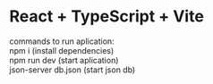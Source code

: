 # React + TypeScript + Vite       

commands to run aplication:   
npm i (install dependencies)   
npm run dev (start aplication)   
json-server db.json (start json db)

